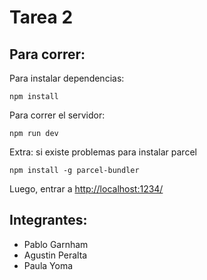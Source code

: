 # Tarea 2
## Para correr:
Para instalar dependencias:
```
npm install
```

Para correr el servidor:
```
npm run dev
```

Extra: si existe problemas para instalar parcel
```
npm install -g parcel-bundler
```

Luego, entrar a <http://localhost:1234/>

## Integrantes:
* Pablo Garnham
* Agustin Peralta
* Paula Yoma
